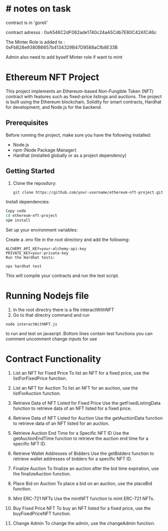 # # notes on task
contract is in 'goreli'

contract adresss : 0xA546C2dF062ade1740c24aA5Cdb7E80C42A1C46c

The Minter Role is added to : 0xFbB28e9380B6657b4134329B47D9588aCfb8E33B

Admin also need to add byself Minter role if want to mint


# Ethereum NFT Project

This project implements an Ethereum-based Non-Fungible Token (NFT) contract with features such as fixed-price listings and auctions. The project is built using the Ethereum blockchain, Solidity for smart contracts, Hardhat for development, and Node.js for the backend.

## Prerequisites

Before running the project, make sure you have the following installed:

- Node.js
- npm (Node Package Manager)
- Hardhat (installed globally or as a project dependency)

## Getting Started

1. Clone the repository:

   ```bash
   git clone https://github.com/your-username/ethereum-nft-project.git
Install dependencies:

```bash
Copy code
cd ethereum-nft-project
npm install
```
Set up your environment variables:

Create a .env file in the root directory and add the following:


```
ALCHEMY_API_KEY=your-alchemy-api-key
PRIVATE_KEY=your-private-key
Run the Hardhat tests:
```

```
npx hardhat test
```
This will compile your contracts and run the test script.
# Running Nodejs file
1. In the root directry there is a file interactWithNFT
2. Go to that directry command and run
```
node interactWithNFT.js
```
to run and test on javasript .Bottom lines contain test functions you can comment uncomment change inputs for use

# Contract Functionality
1. List an NFT for Fixed Price
To list an NFT for a fixed price, use the listForFixedPrice function.

2. List an NFT for Auction
To list an NFT for an auction, use the listForAuction function.

3. Retrieve Data of NFT Listed for Fixed Price
Use the getFixedListingData function to retrieve data of an NFT listed for a fixed price.

4. Retrieve Data of NFT Listed for Auction
Use the getAuctionData function to retrieve data of an NFT listed for an auction.

5. Retrieve Auction End Time for a Specific NFT ID
Use the getAuctionEndTime function to retrieve the auction end time for a specific NFT ID.

6. Retrieve Wallet Addresses of Bidders
Use the getBidders function to retrieve wallet addresses of bidders for a specific NFT ID.

7. Finalize Auction
To finalize an auction after the bid time expiration, use the finalizeAuction function.

8. Place Bid on Auction
To place a bid on an auction, use the placeBid function.

9. Mint ERC-721 NFTs
Use the mintNFT function to mint ERC-721 NFTs.

10. Buy Fixed Price NFT
To buy an NFT listed for a fixed price, use the buyFixedPriceNFT function.

11. Change Admin
To change the admin, use the changeAdmin function.


